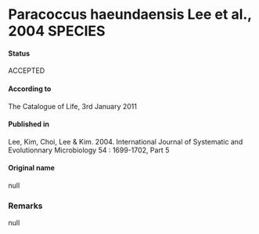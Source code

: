 Paracoccus haeundaensis Lee et al., 2004 SPECIES
=======

#### Status
ACCEPTED

#### According to
The Catalogue of Life, 3rd January 2011

#### Published in
Lee, Kim, Choi, Lee & Kim. 2004. International Journal of Systematic and Evolutionnary Microbiology 54 : 1699-1702, Part 5

#### Original name
null

### Remarks
null